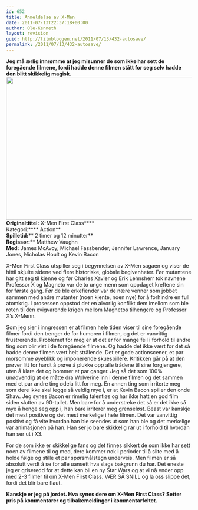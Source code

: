 ```yaml
---
id: 652
title: Anmeldelse av X-Men
date: 2011-07-13T22:37:18+00:00
author: Ole-Kenneth
layout: revision
guid: http://filmbloggen.net/2011/07/13/432-autosave/
permalink: /2011/07/13/432-autosave/
---
```

****Jeg må ærlig innrømme at jeg misunner de som ikke har sett de foregående filmene, fordi hadde denne filmen stått for seg selv hadde den blitt skikkelig magisk.  
[<img class="alignnone size-large wp-image-433" title="X-men" src="http://filmbloggen.webalive.no/files/2011/06/x-men-first-class-1024x642.jpg" alt="" width="620" height="388" />](http://filmbloggen.webalive.no/?attachment_id=433)  
Originaltittel:**** X-Men First Class****  
Kategori:**** Action**  
**Spilletid:**** 2 timer og 12 minutter**  
**Regissør:**** Matthew Vaughn  
**Med:** James McAvoy, Michael Fassbender, Jennifer Lawrence, January Jones, Nicholas Hoult og Kevin Bacon

X-Men First Class utspiller seg i begynnelsen av X-Men sagaen og viser de hittil skjulte sidene ved flere historiske, globale begivenheter. Før mutantene har gitt seg til kjenne og før Charles Xavier og Erik Lehnsherr tok navnene Professor X og Magneto var de to unge menn som oppdaget kreftene sin for første gang. Før de ble erkefiender var de nære venner som jobbet sammen med andre mutanter (noen kjente, noen nye) for å forhindre en full atomkrig. I prosessen oppstod det en alvorlig konflikt dem imellom som ble roten til den evigvarende krigen mellom Magnetos tilhengere og Professor X&#8217;s X-Menn.

Som jeg sier i inngressen er at filmen hele tiden viser til sine foregående filmer fordi den trenger de for humoren i filmen, og det er vanvittig frustrerende. Problemet for meg er at det er for mange feil i forhold til andre ting som blir vist i de foregående filmene. Og hadde det ikke vært for det så hadde denne filmen vært helt strålende. Det er gode actionscener, et par morsomme øyeblikk og imponerende skuespillere. Kritikken går på at den prøver litt for hardt å prøve å plukke opp alle trådene til sine forgjengere, uten å klare det og bommer et par ganger. Jeg så det som 100% unødvendig at de måtte dra Wolverine inn i denne filmen og det sammen med et par andre ting ødela litt for meg. En annen ting som irriterte meg som dere ikke skal legge så veldig mye i, er at Kevin Bacon spiller den onde Shaw. Jeg synes Bacon er rimelig talentløs og har ikke hatt en god film siden slutten av 90-tallet. Men bare for å understreke det så er det ikke så mye å henge seg opp i, han bare irriterer meg grenseløst. Beast var kanskje det mest positive og det mest merkelige i hele filmen. Det var vanvittig positivt og få vite hvordan han ble seendes ut som han ble og det merkelige var animasjonen på han. Han ser jo bare skikkelig rar ut i forhold til hvordan han ser ut i X3.

For de som ikke er skikkelige fans og det finnes sikkert de som ikke har sett noen av filmene til og med, dere kommer nok i perioder til å slite med å holde følge og stille et par spørsmålstegn underveis. Men filmen er så absolutt verdt å se for alle uansett hva slags bakgrunn du har. Det eneste jeg er griseredd for at dette kan bli en ny Star Wars og at vi nå ender opp med 2-3 filmer til om X-Men First Class. VÆR SÅ SNILL og la oss slippe det, fordi det blir bare flaut.

**Kanskje er jeg på jordet. Hva synes dere om X-Men First Class? Setter pris på kommentarer og tilbakemeldinger i kommentarfeltet.**